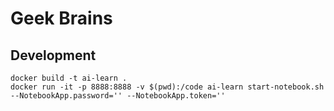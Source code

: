 Geek Brains
===========

Development
----------

```shell
docker build -t ai-learn .
docker run -it -p 8888:8888 -v $(pwd):/code ai-learn start-notebook.sh --NotebookApp.password='' --NotebookApp.token=''
```
